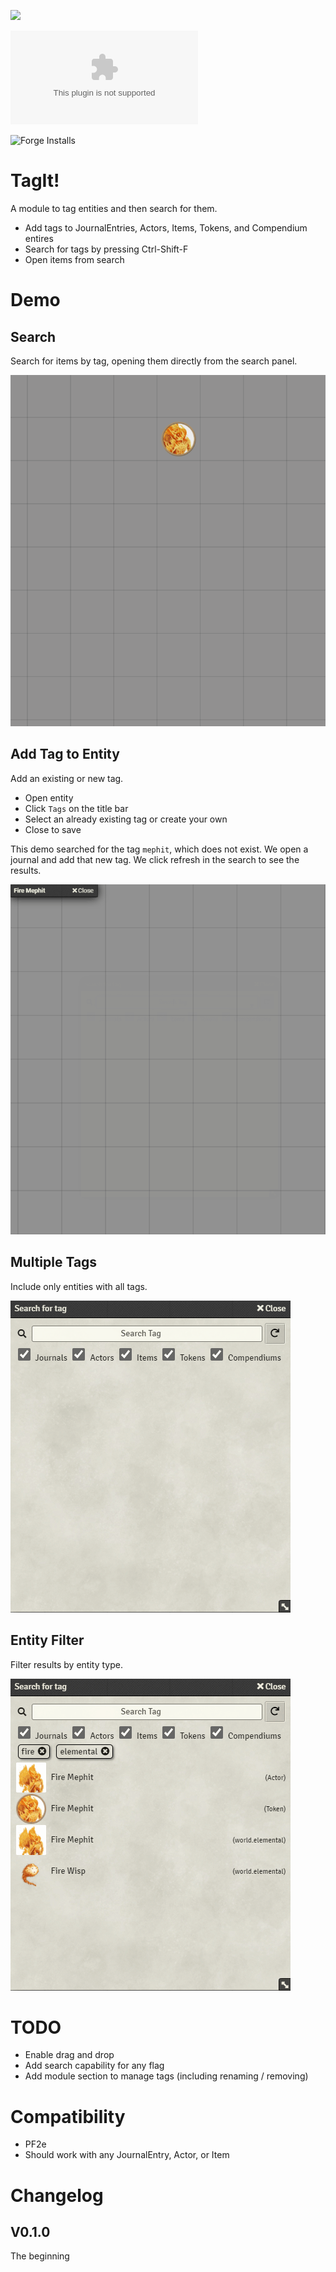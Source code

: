 ![](https://img.shields.io/badge/Foundry-v0.8.9-informational)
<!--- Downloads @ Latest Badge -->
<!--- replace <user>/<repo> with your username/repository -->
![Latest Release Download Count](https://img.shields.io/github/downloads/atnoslen/TagIt/latest/module.zip)

<!--- Forge Bazaar Install % Badge -->
<!--- replace <your-module-name> with the `name` in your manifest -->
![Forge Installs](https://img.shields.io/badge/dynamic/json?label=Forge%20Installs&query=package.installs&suffix=%25&url=https%3A%2F%2Fforge-vtt.com%2Fapi%2Fbazaar%2Fpackage%2Ftagit&colorB=4aa94a)


# TagIt!

A module to tag entities and then search for them.

* Add tags to JournalEntries, Actors, Items, Tokens, and Compendium entires
* Search for tags by pressing Ctrl-Shift-F
* Open items from search

# Demo

## Search

Search for items by tag, opening them directly from the search panel.

![Demo of search](demo/tagit-search.gif)

## Add Tag to Entity

Add an existing or new tag.

* Open entity
* Click `Tags` on the title bar
* Select an already existing tag or create your own
* Close to save

This demo searched for the tag `mephit`, which does not exist.  We open a journal and add that new tag.  We click refresh in the search to see the results.

![Demo of search](demo/tagit-add-tag.gif)

## Multiple Tags

Include only entities with all tags.

![Demo of entity filter](demo/tagit-and.gif)

## Entity Filter

Filter results by entity type.

![Demo of entity filter](demo/tagit-entity-filter.gif)

# TODO

* Enable drag and drop
* Add search capability for any flag
* Add module section to manage tags (including renaming / removing)

# Compatibility

* PF2e
* Should work with any JournalEntry, Actor, or Item

# Changelog

## V0.1.0
The beginning